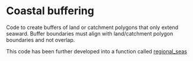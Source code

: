 # Coastal buffering

Code to create buffers of land or catchment polygons that only extend seaward. Buffer boundaries must align with land/catchment polygon boundaries and not overlap.

This code has been further developed into a function called [regional_seas](https://statnmap.com/2020-07-31-buffer-area-for-nearest-neighbour/)

